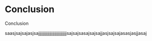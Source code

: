 # Conclusion

Conclusion

saasjsajsajasjsajjjjjjjjjjjjjjjjjjjjjjjjjjsajsajsasajsajsajjasjsajsajasasjasjjasaj